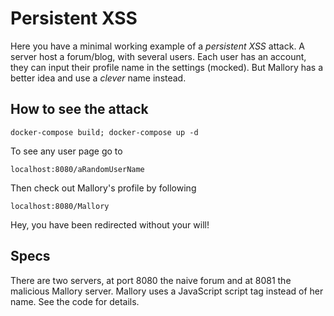 # Persistent XSS

Here you have a minimal working example of a *persistent XSS* attack.
A server host a forum/blog, with several users.
Each user has an account, they can input their profile name in the settings (mocked).
But Mallory has a better idea and use a *clever* name instead.

## How to see the attack

```
docker-compose build; docker-compose up -d
```
To see any user page go to 
```
localhost:8080/aRandomUserName
```
Then check out Mallory's profile by following
```
localhost:8080/Mallory
```
Hey, you have been redirected without your will!

## Specs
There are two servers, at port 8080 the naive forum and at 8081 the malicious Mallory server.
Mallory uses a JavaScript script tag instead of her name. 
See the code for details.
